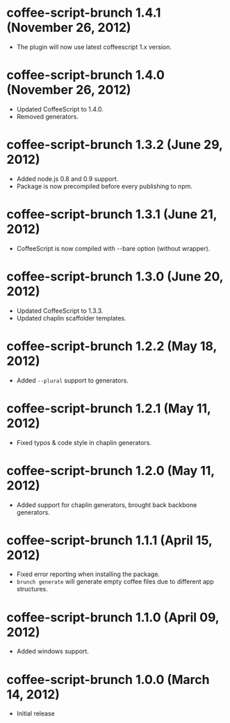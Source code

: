 # coffee-script-brunch 1.4.1 (November 26, 2012)
* The plugin will now use latest coffeescript 1.x version.

# coffee-script-brunch 1.4.0 (November 26, 2012)
* Updated CoffeeScript to 1.4.0.
* Removed generators.

# coffee-script-brunch 1.3.2 (June 29, 2012)
* Added node.js 0.8 and 0.9 support.
* Package is now precompiled before every publishing to npm.

# coffee-script-brunch 1.3.1 (June 21, 2012)
* CoffeeScript is now compiled with --bare option (without wrapper).

# coffee-script-brunch 1.3.0 (June 20, 2012)
* Updated CoffeeScript to 1.3.3.
* Updated chaplin scaffolder templates.

# coffee-script-brunch 1.2.2 (May 18, 2012)
* Added `--plural` support to generators.

# coffee-script-brunch 1.2.1 (May 11, 2012)
* Fixed typos & code style in chaplin generators.

# coffee-script-brunch 1.2.0 (May 11, 2012)
* Added support for chaplin generators, brought back backbone generators.

# coffee-script-brunch 1.1.1 (April 15, 2012)
* Fixed error reporting when installing the package.
* `brunch generate` will generate empty coffee files due to different app structures.

# coffee-script-brunch 1.1.0 (April 09, 2012)
* Added windows support.

# coffee-script-brunch 1.0.0 (March 14, 2012)
* Initial release
